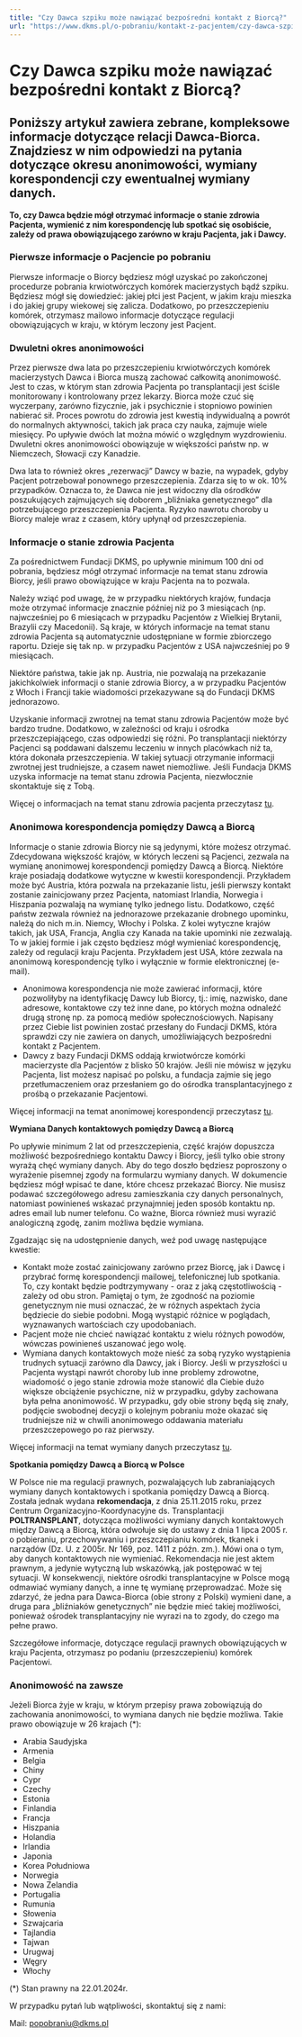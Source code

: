 ```yaml
---
title: "Czy Dawca szpiku może nawiązać bezpośredni kontakt z Biorcą?"
url: "https://www.dkms.pl/o-pobraniu/kontakt-z-pacjentem/czy-dawca-szpiku"
---
```


# Czy Dawca szpiku może nawiązać bezpośredni kontakt z Biorcą?

## Poniższy artykuł zawiera zebrane, kompleksowe informacje dotyczące relacji Dawca-Biorca. Znajdziesz w nim odpowiedzi na pytania dotyczące okresu anonimowości, wymiany korespondencji czy ewentualnej wymiany danych.  

**To, czy Dawca będzie mógł otrzymać informacje o stanie zdrowia Pacjenta, wymienić z nim korespondencję lub spotkać się osobiście, zależy od prawa obowiązującego zarówno w kraju Pacjenta, jak i Dawcy.**


### Pierwsze informacje o Pacjencie po pobraniu


Pierwsze informacje o Biorcy będziesz mógł uzyskać po zakończonej procedurze pobrania krwiotwórczych komórek macierzystych bądź szpiku. Będziesz mógł się dowiedzieć: jakiej płci jest Pacjent, w jakim kraju mieszka i do jakiej grupy wiekowej się zalicza. Dodatkowo, po przeszczepieniu komórek, otrzymasz mailowo informacje dotyczące regulacji obowiązujących w kraju, w którym leczony jest Pacjent.


### Dwuletni okres anonimowości


Przez pierwsze dwa lata po przeszczepieniu krwiotwórczych komórek macierzystych Dawca i Biorca muszą zachować całkowitą anonimowość. Jest to czas, w którym stan zdrowia Pacjenta po transplantacji jest ściśle monitorowany i kontrolowany przez lekarzy. Biorca może czuć się wyczerpany, zarówno fizycznie, jak i psychicznie i stopniowo powinien nabierać sił. Proces powrotu do zdrowia jest kwestią indywidualną a powrót do normalnych aktywności, takich jak praca czy nauka, zajmuje wiele miesięcy. Po upływie dwóch lat można mówić o względnym wyzdrowieniu. Dwuletni okres anonimowości obowiązuje w większości państw np. w Niemczech, Słowacji czy Kanadzie.


Dwa lata to również okres „rezerwacji” Dawcy w bazie, na wypadek, gdyby Pacjent potrzebował ponownego przeszczepienia. Zdarza się to w ok. 10% przypadków. Oznacza to, że Dawca nie jest widoczny dla ośrodków poszukujących zajmujących się doborem „bliźniaka genetycznego” dla potrzebującego przeszczepienia Pacjenta. Ryzyko nawrotu choroby u Biorcy maleje wraz z czasem, który upłynął od przeszczepienia.


### Informacje o stanie zdrowia Pacjenta


Za pośrednictwem Fundacji DKMS, po upływnie minimum 100 dni od pobrania, będziesz mógł otrzymać informacje na temat stanu zdrowia Biorcy, jeśli prawo obowiązujące w kraju Pacjenta na to pozwala.


Należy wziąć pod uwagę, że w przypadku niektórych krajów, fundacja może otrzymać informacje znacznie później niż po 3 miesiącach (np. najwcześniej po 6 miesiącach w przypadku Pacjentów z Wielkiej Brytanii, Brazylii czy Macedonii). Są kraje, w których informacje na temat stanu zdrowia Pacjenta są automatycznie udostępniane w formie zbiorczego raportu. Dzieje się tak np. w przypadku Pacjentów z USA najwcześniej po 9 miesiącach.


Niektóre państwa, takie jak np. Austria, nie pozwalają na przekazanie jakichkolwiek informacji o stanie zdrowia Biorcy, a w przypadku Pacjentów z Włoch i Francji takie wiadomości przekazywane są do Fundacji DKMS jednorazowo.


Uzyskanie informacji zwrotnej na temat stanu zdrowia Pacjentów może być bardzo trudne. Dodatkowo, w zależności od kraju i ośrodka przeszczepiającego, czas odpowiedzi się różni. Po transplantacji niektórzy Pacjenci są poddawani dalszemu leczeniu w innych placówkach niż ta, która dokonała przeszczepienia. W takiej sytuacji otrzymanie informacji zwrotnej jest trudniejsze, a czasem nawet niemożliwe. Jeśli Fundacja DKMS uzyska informacje na temat stanu zdrowia Pacjenta, niezwłocznie skontaktuje się z Tobą.


Więcej o informacjach na temat stanu zdrowia pacjenta przeczytasz [tu](https://www.dkms.pl/o-pobraniu/kontakt-z-pacjentem/informacje-o-stanie-zdrowia-pacjenta-po-przeszczepieniu-szpiku).


### Anonimowa korespondencja pomiędzy Dawcą a Biorcą


Informacje o stanie zdrowia Biorcy nie są jedynymi, które możesz otrzymać. Zdecydowana większość krajów, w których leczeni są Pacjenci, zezwala na wymianę anonimowej korespondencji pomiędzy Dawcą a Biorcą. Niektóre kraje posiadają dodatkowe wytyczne w kwestii korespondencji. Przykładem może być Austria, która pozwala na przekazanie listu, jeśli pierwszy kontakt zostanie zainicjowany przez Pacjenta, natomiast Irlandia, Norwegia i Hiszpania pozwalają na wymianę tylko jednego listu. Dodatkowo, część państw zezwala również na jednorazowe przekazanie drobnego upominku, należą do nich m.in. Niemcy, Włochy i Polska. Z kolei wytyczne krajów takich, jak USA, Francja, Anglia czy Kanada na takie upominki nie zezwalają. To w jakiej formie i jak często będziesz mógł wymieniać korespondencję, zależy od regulacji kraju Pacjenta. Przykładem jest USA, które zezwala na anonimową korespondencję tylko i wyłącznie w formie elektronicznej (e\-mail).


* Anonimowa korespondencja nie może zawierać informacji, które pozwoliłyby na identyfikację Dawcy lub Biorcy, tj.: imię, nazwisko, dane adresowe, kontaktowe czy też inne dane, po których można odnaleźć drugą stronę np. za pomocą mediów społecznościowych. Napisany przez Ciebie list powinien zostać przesłany do Fundacji DKMS, która sprawdzi czy nie zawiera on danych, umożliwiających bezpośredni kontakt z Pacjentem.
* Dawcy z bazy Fundacji DKMS oddają krwiotwórcze komórki macierzyste dla Pacjentów z blisko 50 krajów. Jeśli nie mówisz w języku Pacjenta, list możesz napisać po polsku, a fundacja zajmie się jego przetłumaczeniem oraz przesłaniem go do ośrodka transplantacyjnego z prośbą o przekazanie Pacjentowi.


Więcej informacji na temat anonimowej korespondencji przeczytasz [tu](https://www.dkms.pl/o-pobraniu/kontakt-z-pacjentem).


**Wymiana Danych kontaktowych pomiędzy Dawcą a Biorcą**


Po upływie minimum 2 lat od przeszczepienia, część krajów dopuszcza możliwość bezpośredniego kontaktu Dawcy i Biorcy, jeśli tylko obie strony wyrażą chęć wymiany danych. Aby do tego doszło będziesz poproszony o wyrażenie pisemnej zgody na formularzu wymiany danych. W dokumencie będziesz mógł wpisać te dane, które chcesz przekazać Biorcy. Nie musisz podawać szczegółowego adresu zamieszkania czy danych personalnych, natomiast powinieneś wskazać przynajmniej jeden sposób kontaktu np. adres email lub numer telefonu. Co ważne, Biorca również musi wyrazić analogiczną zgodę, zanim możliwa będzie wymiana.


Zgadzając się na udostępnienie danych, weź pod uwagę następujące kwestie:


* Kontakt może zostać zainicjowany zarówno przez Biorcę, jak i Dawcę i przybrać formę korespondencji mailowej, telefonicznej lub spotkania. To, czy kontakt będzie podtrzymywany \- oraz z jaką częstotliwością \- zależy od obu stron. Pamiętaj o tym, że zgodność na poziomie genetycznym nie musi oznaczać, że w różnych aspektach życia będziecie do siebie podobni. Mogą wystąpić różnice w poglądach, wyznawanych wartościach czy upodobaniach.
* Pacjent może nie chcieć nawiązać kontaktu z wielu różnych powodów, wówczas powinieneś uszanować jego wolę.
* Wymiana danych kontaktowych może nieść za sobą ryzyko wystąpienia trudnych sytuacji zarówno dla Dawcy, jak i Biorcy. Jeśli w przyszłości u Pacjenta wystąpi nawrót choroby lub inne problemy zdrowotne, wiadomość o jego stanie zdrowia może stanowić dla Ciebie dużo większe obciążenie psychiczne, niż w przypadku, gdyby zachowana była pełna anonimowość. W przypadku, gdy obie strony będą się znały, podjęcie swobodnej decyzji o kolejnym pobraniu może okazać się trudniejsze niż w chwili anonimowego oddawania materiału przeszczepowego po raz pierwszy.


Więcej informacji na temat wymiany danych przeczytasz [tu](https://www.dkms.pl/o-pobraniu/kontakt-z-pacjentem/spotkanie-dawcy-i-biorcy-szpiku).


**Spotkania pomiędzy Dawcą a Biorcą w Polsce**


W Polsce nie ma regulacji prawnych, pozwalających lub zabraniających wymiany danych kontaktowych i spotkania pomiędzy Dawcą a Biorcą. Została jednak wydana **rekomendacja**, z dnia 25\.11\.2015 roku, przez Centrum Organizacyjno\-Koordynacyjne ds. Transplantacji **POLTRANSPLANT**, dotycząca możliwości wymiany danych kontaktowych między Dawcą a Biorcą, która odwołuje się do ustawy z dnia 1 lipca 2005 r. o pobieraniu, przechowywaniu i przeszczepianiu komórek, tkanek i narządów (Dz. U. z 2005r. Nr 169, poz. 1411 z późn. zm.). Mówi ona o tym, aby danych kontaktowych nie wymieniać. Rekomendacja nie jest aktem prawnym, a jedynie wytyczną lub wskazówką, jak postępować w tej sytuacji. W konsekwencji, niektóre ośrodki transplantacyjne w Polsce mogą odmawiać wymiany danych, a inne tę wymianę przeprowadzać. Może się zdarzyć, że jedna para Dawca\-Biorca (obie strony z Polski) wymieni dane, a druga para „bliźniaków genetycznych” nie będzie mieć takiej możliwości, ponieważ ośrodek transplantacyjny nie wyrazi na to zgody, do czego ma pełne prawo.


Szczegółowe informacje, dotyczące regulacji prawnych obowiązujących w kraju Pacjenta, otrzymasz po podaniu (przeszczepieniu) komórek Pacjentowi.


### Anonimowość na zawsze


Jeżeli Biorca żyje w kraju, w którym przepisy prawa zobowiązują do zachowania anonimowości, to wymiana danych nie będzie możliwa. Takie prawo obowiązuje w 26 krajach (\*):


* Arabia Saudyjska
* Armenia
* Belgia
* Chiny
* Cypr
* Czechy
* Estonia
* Finlandia
* Francja
* Hiszpania
* Holandia
* Irlandia
* Japonia
* Korea Południowa
* Norwegia
* Nowa Zelandia
* Portugalia
* Rumunia
* Słowenia
* Szwajcaria
* Tajlandia
* Tajwan
* Urugwaj
* Węgry
* Włochy


(\*) Stan prawny na 22\.01\.2024r.


W przypadku pytań lub wątpliwości, skontaktuj się z nami:


Mail: popobraniu@dkms.pl


